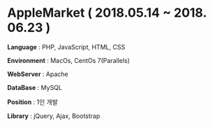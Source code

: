 # AppleMarket  ( 2018.05.14 ~ 2018. 06.23 )

**Language**    : PHP, JavaScript, HTML, CSS

**Environment** : MacOs, CentOs 7(Parallels)

**WebServer**   : Apache

**DataBase**    : MySQL

**Position**    : 1인 개발

**Library**     : jQuery, Ajax, Bootstrap
              
